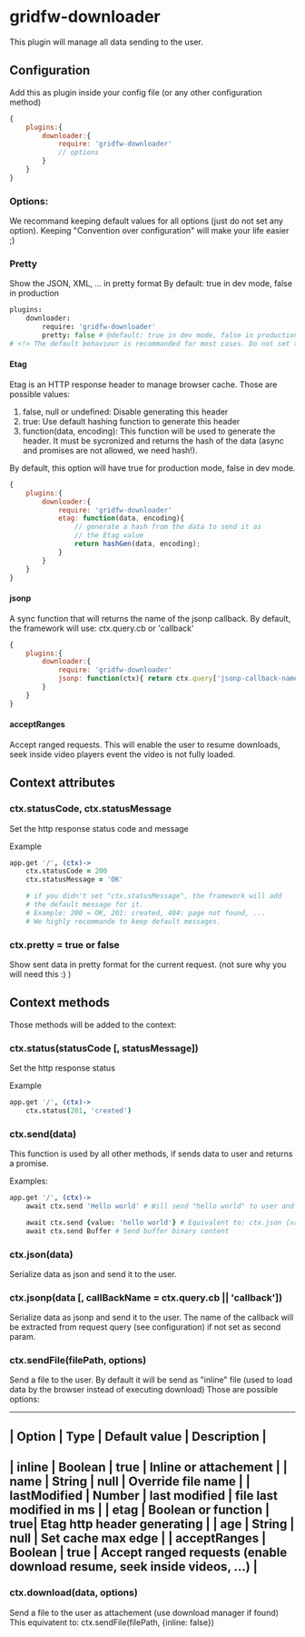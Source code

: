 # gridfw-downloader
This plugin will manage all data sending to the user.


## Configuration
Add this as plugin inside your config file (or any other configuration method)

```javascript
{
	plugins:{
		downloader:{
			require: 'gridfw-downloader'
			// options
		}
	}
}
```

### Options:
We recommand keeping default values for all options (just do not set any option). Keeping "Convention over configuration" will make your life easier ;)

### Pretty
Show the JSON, XML, ... in pretty format
By default: true in dev mode, false in production
```coffeescript
plugins:
	downloader:
		require: 'gridfw-downloader'
		pretty: false # @default: true in dev mode, false in production
# <!> The default behaviour is recommanded for most cases. Do not set this option.
```

#### Etag
Etag is an HTTP response header to manage browser cache.
Those are possible values:
1. false, null or undefined: Disable generating this header
2. true: Use default hashing function to generate this header
3. function(data, encoding): This function will be used to generate the header. It must be sycronized and returns the hash of the data (async and promises are not allowed, we need hash!).

By default, this option will have true for production mode, false in dev mode.

```javascript
{
	plugins:{
		downloader:{
			require: 'gridfw-downloader'
			etag: function(data, encoding){
				// generate a hash from the data to send it as
				// the Etag value
				return hashGen(data, encoding);
			}
		}
	}
}
```

#### jsonp
A sync function that will returns the name of the jsonp callback.
By default, the framework will use: ctx.query.cb or 'callback'

```javascript
{
	plugins:{
		downloader:{
			require: 'gridfw-downloader'
			jsonp: function(ctx){ return ctx.query['jsonp-callback-name'] }
		}
	}
}
```

#### acceptRanges
Accept ranged requests.
This will enable the user to resume downloads, seek inside video players event the video is not fully loaded.


## Context attributes

### ctx.statusCode, ctx.statusMessage
Set the http response status code and message

Example
```coffeescript
app.get '/', (ctx)->
	ctx.statusCode = 200
	ctx.statusMessage = 'OK'

	# if you didn't set "ctx.statusMessage", the framework will add
	# the default message for it.
	# Example: 200 = OK, 201: created, 404: page not found, ...
	# We highly recommande to keep default messages.
```

### ctx.pretty = true or false
Show sent data in pretty format for the current request. (not sure why you will need this :) )

## Context methods
Those methods will be added to the context:

### <context> ctx.status(statusCode [, statusMessage])
Set the http response status

Example
```coffeescript
app.get '/', (ctx)->
	ctx.status(201, 'created')
```

### <Promise> ctx.send(data)
This function is used by all other methods, if sends data to user and returns a promise.

Examples:

```coffeescript
app.get '/', (ctx)->
	await ctx.send 'Hello world' # Will send "hello world" to user and close the connection

	await ctx.send {value: 'hello world'} # Equivalent to: ctx.json {value: 'hello world'}
	await ctx.send Buffer # Send buffer binary content
```

### <Promise> ctx.json(data)
Serialize data as json and send it to the user.

### <Promise> ctx.jsonp(data [, callBackName = ctx.query.cb || 'callback'])
Serialize data as jsonp and send it to the user.
The name of the callback will be extracted from request query (see configuration) if not set as second param.

### <Promise> ctx.sendFile(filePath, options)
Send a file to the user. By default it will be send as "inline" file (used to load data by the browser instead of executing download)
Those are possible options:

-----------------------------------------------------------------------------
| Option		| Type		| Default value	| Description					|
-----------------------------------------------------------------------------
| inline		| Boolean	| true			| Inline or attachement			|
| name			| String	| null			| Override file name			|
| lastModified	| Number	| last modified	| file last modified in ms		|
| etag			| Boolean or function | true| Etag http header generating	|
| age			| String	| null			| Set cache max edge			|
| acceptRanges	| Boolean	| true			| Accept ranged requests (enable download resume, seek inside videos, ...)		|
-----------------------------------------------------------------------------

### <Promise> ctx.download(data, options)
Send a file to the user as attachement (use download manager if found)
This equivatent to: ctx.sendFile(filePath, {inline: false})